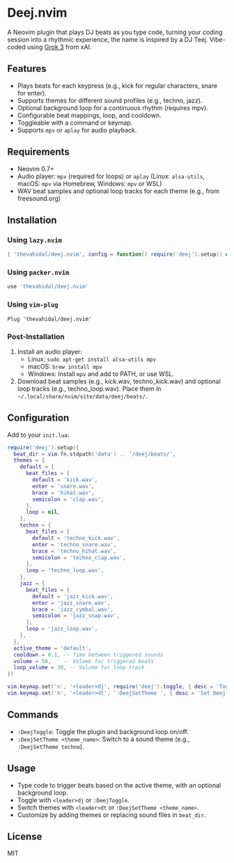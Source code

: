 # Deej.nvim

A Neovim plugin that plays DJ beats as you type code, turning your coding session into a rhythmic experience, the name is inspired by a DJ Teej. Vibe-coded using [Grok 3](https://x.ai) from xAI.

## Features
- Plays beats for each keypress (e.g., kick for regular characters, snare for enter).
- Supports themes for different sound profiles (e.g., techno, jazz).
- Optional background loop for a continuous rhythm (requires mpv).
- Configurable beat mappings, loop, and cooldown.
- Toggleable with a command or keymap.
- Supports `mpv` or `aplay` for audio playback.

## Requirements
- Neovim 0.7+
- Audio player: `mpv` (required for loops) or `aplay` (Linux: `alsa-utils`, macOS: `mpv` via Homebrew, Windows: `mpv` or WSL)
- WAV beat samples and optional loop tracks for each theme (e.g., from freesound.org)

## Installation

### Using `lazy.nvim`
```lua
{ 'thevahidal/deej.nvim', config = function() require('deej').setup() end }
```

### Using `packer.nvim`
```lua
use 'thevahidal/deej.nvim'
```

### Using `vim-plug`
```vim
Plug 'thevahidal/deej.nvim'
```

### Post-Installation
1. Install an audio player:
   - Linux: `sudo apt-get install alsa-utils mpv`
   - macOS: `brew install mpv`
   - Windows: Install `mpv` and add to PATH, or use WSL.
2. Download beat samples (e.g., kick.wav, techno_kick.wav) and optional loop tracks (e.g., techno_loop.wav). Place them in `~/.local/share/nvim/site/data/deej/beats/`.

## Configuration
Add to your `init.lua`:
```lua
require('deej').setup({
  beat_dir = vim.fn.stdpath('data') .. '/deej/beats/',
  themes = {
    default = {
      beat_files = {
        default = 'kick.wav',
        enter = 'snare.wav',
        brace = 'hihat.wav',
        semicolon = 'clap.wav',
      },
      loop = nil,
    },
    techno = {
      beat_files = {
        default = 'techno_kick.wav',
        enter = 'techno_snare.wav',
        brace = 'techno_hihat.wav',
        semicolon = 'techno_clap.wav',
      },
      loop = 'techno_loop.wav',
    },
    jazz = {
      beat_files = {
        default = 'jazz_kick.wav',
        enter = 'jazz_snare.wav',
        brace = 'jazz_cymbal.wav',
        semicolon = 'jazz_snap.wav',
      },
      loop = 'jazz_loop.wav',
    },
  },
  active_theme = 'default',
  cooldown = 0.1, -- Time between triggered sounds
  volume = 50,    -- Volume for triggered beats
  loop_volume = 30, -- Volume for loop track
})

vim.keymap.set('n', '<leader>dj', require('deej').toggle, { desc = 'Toggle Deej' })
vim.keymap.set('n', '<leader>dt', ':DeejSetTheme ', { desc = 'Set Deej Theme' })
```

## Commands
- `:DeejToggle`: Toggle the plugin and background loop on/off.
- `:DeejSetTheme <theme_name>`: Switch to a sound theme (e.g., `:DeejSetTheme techno`).

## Usage
- Type code to trigger beats based on the active theme, with an optional background loop.
- Toggle with `<leader>dj` or `:DeejToggle`.
- Switch themes with `<leader>dt` or `:DeejSetTheme <theme_name>`.
- Customize by adding themes or replacing sound files in `beat_dir`.

## License
MIT
